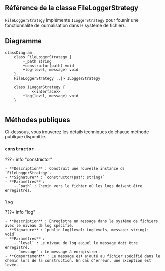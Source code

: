 ## **Référence de la classe FileLoggerStrategy**

`FileLoggerStrategy` implémente `ILoggerStrategy` pour fournir une fonctionnalité de journalisation dans le système de fichiers.

## **Diagramme**

```mermaid
classDiagram
    class FileLoggerStrategy {
        -_path string
        +constructor(path) void
        +log(level, message) void
    }
    FileLoggerStrategy ..|> ILoggerStrategy
    
    class ILoggerStrategy {
            <<interface>>
        +log(level, message) void
    }
    
```

## **Méthodes publiques**

Ci-dessous, vous trouverez les détails techniques de chaque méthode publique disponible.

### `constructor`

???+ info "constructor"

    - **Description** : Construit une nouvelle instance de `FileLoggerStrategy`.
    - **Signature** : `constructor(path: string)`
    - **Paramètres** :
        - `path` : Chemin vers le fichier où les logs doivent être enregistrés.


### `log`

???+ info "log"

    - **Description** : Enregistre un message dans le système de fichiers avec le niveau de log spécifié.
    - **Signature** : `public log(level: LogLevels, message: string): void`
    - **Paramètres** :
        - `level` : Le niveau de log auquel le message doit être enregistré.
        - `message` : Le message à enregistrer.
    - **Comportement** : Le message est ajouté au fichier spécifié dans le chemin lors de la construction. En cas d'erreur, une exception est levée.
